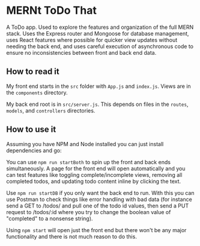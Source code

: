 # MERNt ToDo That

A ToDo app. Used to explore the features and organization of the full MERN stack. Uses the Express router and Mongoose for database management, uses React features where possible for quicker view updates without needing the back end, and uses careful execution of asynchronous code to ensure no inconsistencies between front and back end data.

## How to read it

My front end starts in the `src` folder with `App.js` and `index.js`. Views are in the `components` directory.

My back end root is in `src/server.js`. This depends on files in the `routes`, `models`, and `controllers` directories.

## How to use it

Assuming you have NPM and Node installed you can just install dependencies and go:

You can use `npm run startBoth` to spin up the front and back ends simultaneously. A page for the front end will open automatically and you can test features like toggling complete/incomplete views, removing all completed todos, and updating todo content inline by clicking the text.

Use `npm run startDB` if you only want the back end to run. With this you can use Postman to check things like error handling with bad data (for instance send a GET to /todos/ and pull one of the todo id values, then send a PUT request to /todos/:id where you try to change the boolean value of "completed" to a nonsense string).

Using `npm start` will open just the front end but there won't be any major functionality and there is not much reason to do this.

